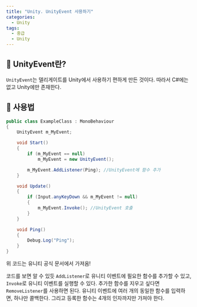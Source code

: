 ```yaml
---
title: "Unity. UnityEvent 사용하기"
categories:
  - Unity
tags:
  - 중급
  - Unity
---
```


## 🌟 UnityEvent란?

`UnityEvent`는 델리게이트를 Unity에서 사용하기 편하게 만든 것이다. 따라서 C#에는 없고 Unity에만 존재한다.

## 🌟 사용법

```c#
public class ExampleClass : MonoBehaviour
{
    UnityEvent m_MyEvent;

    void Start()
    {
        if (m_MyEvent == null)
            m_MyEvent = new UnityEvent();

        m_MyEvent.AddListener(Ping); //UnityEvent에 함수 추가
    }

    void Update()
    {
        if (Input.anyKeyDown && m_MyEvent != null)
        {
            m_MyEvent.Invoke(); //UnityEvent 호출
        }
    }

    void Ping()
    {
        Debug.Log("Ping");
    }
}
```

위 코드는 유니티 공식 문서에서 가져옴! 

코드를 보면 알 수 있듯 `AddListener`로 유니티 이벤트에 필요한 함수를 추가할 수 있고, `Invoke`로 유니티 이벤트를 실행할 수 있다. 추가한 함수를 지우고 싶다면 `RemoveListener`를 사용하면 된다. 유니티 이벤트에 여러 개의 동일한 함수를 입력하면, 하나만 콜백한다. 그리고 등록한 함수는 4개의 인자까지만 가져야 한다.